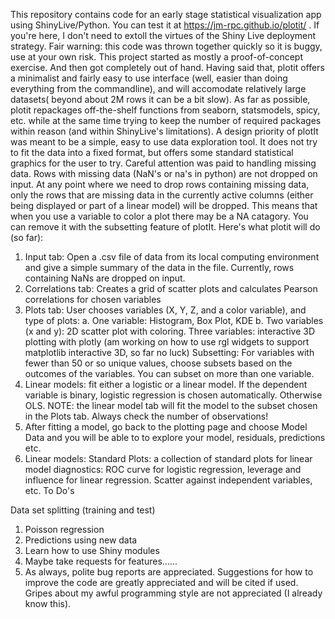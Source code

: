 This repository contains code for an early stage statistical visualization app using ShinyLive/Python. You can test it at https://jm-rpc.github.io/plotit/ . If you're here, I don't need to extoll the virtues of the Shiny Live deployment strategy. Fair warning: this code was thrown together quickly so it is buggy, use at your own risk. This project started as mostly a proof-of-concept exercise. And then got completely out of hand. Having said that, plotit offers a minimalist and fairly easy to use interface (well, easier than doing everything from the commandline), and will accomodate relatively large datasets( beyond about 2M rows it can be a bit slow). As far as possible, plotit repackages off-the-shelf functions from seaborn, statsmodels, spicy, etc. while at the same time trying to keep the number of required packages within reason (and within ShinyLive's limitations).
A design priority of plotIt was meant to be a simple, easy to use data exploration tool. It does not try to fit the data into a fixed format, but offers some standard statistical graphics for the user to try. Careful attention was paid to handling missing data. Rows with missing data (NaN's or na's in python) are not dropped on input. At any point where we need to drop rows containing missing data, only the rows that are missing data in the currently active columns (either being displayed or part of a linear model) will be dropped. This means that when you use a variable to color a plot there may be a NA catagory. You can remove it with the subsetting feature of plotIt.
Here's what plotit will do (so far):
1. Input tab: Open a .csv file of data from its local computing environment and give a simple summary of the data in the file. Currently, rows containing NaNs are dropped on input.
2. Correlations tab: Creates a grid of scatter plots and calculates Pearson correlations for chosen variables
3. Plots tab: User chooses variables (X, Y, Z, and a color variable), and type of plots: a. One variable: Histogram, Box Plot, KDE b. Two variables (x and y): 2D scatter plot with coloring. Three variables: interactive 3D plotting with plotly (am working on how to use rgl widgets to support matplotlib interactive 3D, so far no luck) Subsetting: For variables with fewer than 50 or so unique values, choose subsets based on the outcomes of the variables. You can subset on more than one variable.
4. Linear models: fit either a logistic or a linear model. If the dependent variable is binary, logistic regression is chosen automatically. Otherwise OLS. NOTE: the linear model tab will fit the model to the subset chosen in the Plots tab. Always check the number of observations!
5. After fitting a model, go back to the plotting page and choose Model Data  and you will be able to to explore your model, residuals, predictions etc.
6. Linear models: Standard Plots: a collection of standard plots for linear model diagnostics: ROC curve for logistic regression, leverage and influence for linear regression. Scatter against independent variables, etc.
To Do's

Data set splitting (training and test)

1. Poisson regression
2. Predictions using new data
3. Learn how to use Shiny modules
4. Maybe take requests for features......
5. As always, polite bug reports are appreciated. Suggestions for how to improve the code are greatly appreciated and will be cited if used. Gripes about my awful programming style are not appreciated (I already know this).
